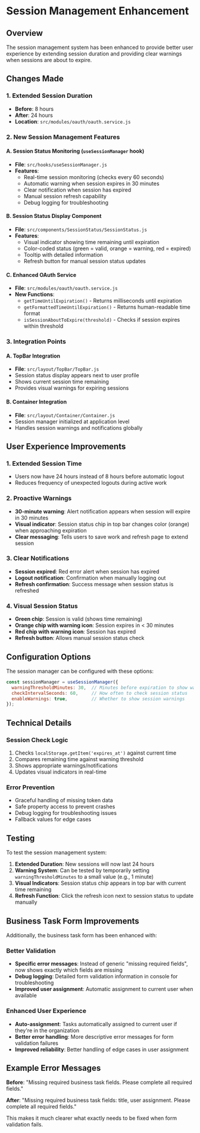 # Session Management Enhancement

## Overview
The session management system has been enhanced to provide better user experience by extending session duration and providing clear warnings when sessions are about to expire.

## Changes Made

### 1. Extended Session Duration
- **Before**: 8 hours
- **After**: 24 hours
- **Location**: `src/modules/oauth/oauth.service.js`

### 2. New Session Management Features

#### A. Session Status Monitoring (`useSessionManager` hook)
- **File**: `src/hooks/useSessionManager.js`
- **Features**:
  - Real-time session monitoring (checks every 60 seconds)
  - Automatic warning when session expires in 30 minutes
  - Clear notification when session has expired
  - Manual session refresh capability
  - Debug logging for troubleshooting

#### B. Session Status Display Component
- **File**: `src/components/SessionStatus/SessionStatus.js`
- **Features**:
  - Visual indicator showing time remaining until expiration
  - Color-coded status (green = valid, orange = warning, red = expired)
  - Tooltip with detailed information
  - Refresh button for manual session status updates

#### C. Enhanced OAuth Service
- **File**: `src/modules/oauth/oauth.service.js`
- **New Functions**:
  - `getTimeUntilExpiration()` - Returns milliseconds until expiration
  - `getFormattedTimeUntilExpiration()` - Returns human-readable time format
  - `isSessionAboutToExpire(threshold)` - Checks if session expires within threshold

### 3. Integration Points

#### A. TopBar Integration
- **File**: `src/layout/TopBar/TopBar.js`
- Session status display appears next to user profile
- Shows current session time remaining
- Provides visual warnings for expiring sessions

#### B. Container Integration
- **File**: `src/layout/Container/Container.js`
- Session manager initialized at application level
- Handles session warnings and notifications globally

## User Experience Improvements

### 1. Extended Session Time
- Users now have 24 hours instead of 8 hours before automatic logout
- Reduces frequency of unexpected logouts during active work

### 2. Proactive Warnings
- **30-minute warning**: Alert notification appears when session will expire in 30 minutes
- **Visual indicator**: Session status chip in top bar changes color (orange) when approaching expiration
- **Clear messaging**: Tells users to save work and refresh page to extend session

### 3. Clear Notifications
- **Session expired**: Red error alert when session has expired
- **Logout notification**: Confirmation when manually logging out
- **Refresh confirmation**: Success message when session status is refreshed

### 4. Visual Session Status
- **Green chip**: Session is valid (shows time remaining)
- **Orange chip with warning icon**: Session expires in < 30 minutes
- **Red chip with warning icon**: Session has expired
- **Refresh button**: Allows manual session status check

## Configuration Options

The session manager can be configured with these options:

```javascript
const sessionManager = useSessionManager({
  warningThresholdMinutes: 30,  // Minutes before expiration to show warning
  checkIntervalSeconds: 60,     // How often to check session status
  enableWarnings: true,         // Whether to show session warnings
});
```

## Technical Details

### Session Check Logic
1. Checks `localStorage.getItem('expires_at')` against current time
2. Compares remaining time against warning threshold
3. Shows appropriate warnings/notifications
4. Updates visual indicators in real-time

### Error Prevention
- Graceful handling of missing token data
- Safe property access to prevent crashes
- Debug logging for troubleshooting issues
- Fallback values for edge cases

## Testing

To test the session management system:

1. **Extended Duration**: New sessions will now last 24 hours
2. **Warning System**: Can be tested by temporarily setting `warningThresholdMinutes` to a small value (e.g., 1 minute)
3. **Visual Indicators**: Session status chip appears in top bar with current time remaining
4. **Refresh Function**: Click the refresh icon next to session status to update manually

## Business Task Form Improvements

Additionally, the business task form has been enhanced with:

### Better Validation
- **Specific error messages**: Instead of generic "missing required fields", now shows exactly which fields are missing
- **Debug logging**: Detailed form validation information in console for troubleshooting
- **Improved user assignment**: Automatic assignment to current user when available

### Enhanced User Experience
- **Auto-assignment**: Tasks automatically assigned to current user if they're in the organization
- **Better error handling**: More descriptive error messages for form validation failures
- **Improved reliability**: Better handling of edge cases in user assignment

## Example Error Messages

**Before**: "Missing required business task fields. Please complete all required fields."

**After**: "Missing required business task fields: title, user assignment. Please complete all required fields."

This makes it much clearer what exactly needs to be fixed when form validation fails.
